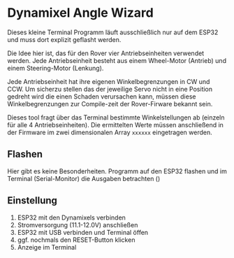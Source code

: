 # Dynamixel Angle Wizard
Dieses kleine Terminal Programm läuft ausschließlich nur auf dem ESP32 und muss dort explizit geflasht werden.

Die Idee hier ist, das für den Rover vier Antriebseinheiten verwendet werden. Jede Antriebseinheit besteht aus einem Wheel-Motor (Antrieb) und einem Steering-Motor (Lenkung).

Jede Antriebseinheit hat ihre eigenen Winkelbegrenzungen in CW und CCW. Um sicherzu stellen das der jeweilige Servo nicht in eine Position gedreht wird die einen Schaden verursachen kann, müssen diese Winkelbegrenzungen zur Compile-zeit der Rover-Firware bekannt sein.

Dieses tool fragt über das Terminal bestimmte Winkelstellungen ab (einzeln für alle 4 Antriebseinheiten). Die ermittelten Werte müssen anschließend in der Firmware im zwei dimensionalen Array `xxxxxx` eingetragen werden.

## Flashen
Hier gibt es keine Besonderheiten. Programm auf den ESP32 flashen und im Terminal (Serial-Monitor) die Ausgaben betrachten ()

## Einstellung
1. ESP32 mit den Dynamixels verbinden
2. Stromversorgung (11.1-12.0V) anschließen
3. ESP32 mit USB verbinden und Terminal öffen
4. ggf. nochmals den RESET-Button klicken
5. Anzeige im Terminal
